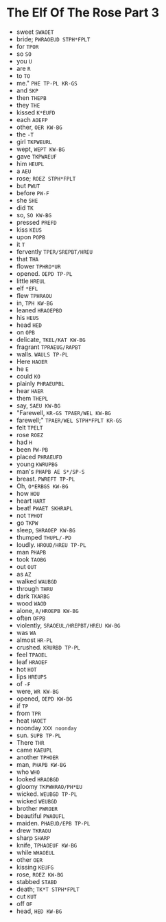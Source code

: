 # The Elf Of The Rose Part 3

* sweet `SWAOET`
* bride; `PWRAOEUD STPH*FPLT`
* for `TPOR`
* so `SO`
* you `U`
* are `R`
* to `TO`
* me." `PHE TP-PL KR-GS`
* and `SKP`
* then `THEPB`
* they `THE`
* kissed `K*EUFD`
* each `AOEFP`
* other, `OER KW-BG`
* the `-T`
* girl `TKPWEURL`
* wept, `WEPT KW-BG`
* gave `TKPWAEUF`
* him `HEUPL`
* a `AEU`
* rose; `ROEZ STPH*FPLT`
* but `PWUT`
* before `PW-F`
* she `SHE`
* did `TK`
* so, `SO KW-BG`
* pressed `PREFD`
* kiss `KEUS`
* upon `POPB`
* it `T`
* fervently `TPER/SREPBT/HREU`
* that `THA`
* flower `TPHRO*UR`
* opened. `OEPD TP-PL`
* little `HREUL`
* elf `*EFL`
* flew `TPHRAOU`
* in, `TPH KW-BG`
* leaned `HRAOEPBD`
* his `HEUS`
* head `HED`
* on `OPB`
* delicate, `TKEL/KAT KW-BG`
* fragrant `TPRAEUG/RAPBT`
* walls. `WAULS TP-PL`
* Here `HAOER`
* he `E`
* could `KO`
* plainly `PHRAEUPBL`
* hear `HAER`
* them `THEPL`
* say, `SAEU KW-BG`
* "Farewell, `KR-GS TPAER/WEL KW-BG`
* farewell;" `TPAER/WEL STPH*FPLT KR-GS`
* felt `TPELT`
* rose `ROEZ`
* had `H`
* been `PW-PB`
* placed `PHRAEUFD`
* young `KWRUPBG`
* man's `PHAPB AE S*/SP-S`
* breast. `PWREFT TP-PL`
* Oh, `O*ERBGS KW-BG`
* how `HOU`
* heart `HART`
* beat! `PWAET SKHRAPL`
* not `TPHOT`
* go `TKPW`
* sleep, `SHRAOEP KW-BG`
* thumped `THUPL/-PD`
* loudly. `HROUD/HREU TP-PL`
* man `PHAPB`
* took `TAOBG`
* out `OUT`
* as `AZ`
* walked `WAUBGD`
* through `THRU`
* dark `TKARBG`
* wood `WAOD`
* alone, `A/HROEPB KW-BG`
* often `OFPB`
* violently, `SRAOEUL/HREPBT/HREU KW-BG`
* was `WA`
* almost `HR-PL`
* crushed. `KRURBD TP-PL`
* feel `TPAOEL`
* leaf `HRAOEF`
* hot `HOT`
* lips `HREUPS`
* of `-F`
* were, `WR KW-BG`
* opened, `OEPD KW-BG`
* if `TP`
* from `TPR`
* heat `HAOET`
* noonday `XXX noonday`
* sun. `SUPB TP-PL`
* There `THR`
* came `KAEUPL`
* another `TPHOER`
* man, `PHAPB KW-BG`
* who `WHO`
* looked `HRAOBGD`
* gloomy `TKPWHRAO/PH*EU`
* wicked. `WEUBGD TP-PL`
* wicked `WEUBGD`
* brother `PWROER`
* beautiful `PWAOUFL`
* maiden. `PHAEUD/EPB TP-PL`
* drew `TKRAOU`
* sharp `SHARP`
* knife, `TPHAOEUF KW-BG`
* while `WHAOEUL`
* other `OER`
* kissing `KEUFG`
* rose, `ROEZ KW-BG`
* stabbed `STABD`
* death; `TK*T STPH*FPLT`
* cut `KUT`
* off `OF`
* head, `HED KW-BG`
